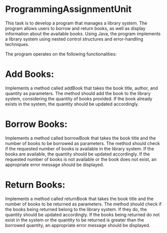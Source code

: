 # ProgrammingAssignmentUnit
This task is to develop a program that manages a library system. The program allows users to borrow and return books, as well as 
display information about the available books. Using Java, the program implements a library system using nested control structures and error-handling 
techniques. 

The program operates on the following functionalities:

# Add Books: 
Implements a method called addBook that takes the book title, author, and quantity as parameters. The method should add the book to the library system, 
considering the quantity of books provided. If the book already exists in the system, the quantity should be updated accordingly.

# Borrow Books: 
Implements a method called borrowBook that takes the book title and the number of books to be borrowed as parameters. 
The method should check if the requested number of books is available in the library system. If the books are available, the quantity should be updated accordingly. 
If the requested number of books is not available or the book does not exist, an appropriate error message should be displayed.

# Return Books: 
Implements a method called returnBook that takes the book title and the number of books to be returned as parameters. 
The method should check if the books being returned belong to the library system. If they do, the quantity should be updated accordingly. 
If the books being returned do not exist in the system or the quantity to be returned is greater than the borrowed quantity, an appropriate error message should be 
displayed.


